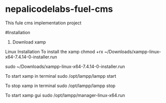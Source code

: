 # nepalicodelabs-fuel-cms
This fule cms implementation project

#Installation 
1. Download xamp

Linux Installation
To install the xamp 
chmod +rx ~/Downloads/xampp-linux-x64-7.4.14-0-installer.run 

sudo ~/Downloads/xampp-linux-x64-7.4.14-0-installer.run

To start xamp in terminal
sudo /opt/lampp/lampp start

To stop xamp in terminal
sudo /opt/lampp/lampp stop


To start xamp gui
sudo /opt/lampp/manager-linux-x64.run




